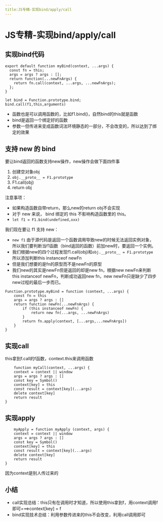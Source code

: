 ```yaml
---
title:JS专精-实现bind/apply/call
---
```


# JS专精-实现bind/apply/call

## 实现bind代码
```
export default function myBind(context, ...args) {
  const fn = this;
  args = args ? args : [];
  return function(...newFnArgs) {
    return fn.call(context, ...args, ...newFnArgs);
  };
}
```
```
let bind = Function.prototype.bind;
bind.call(f1,this,arguments)
```
* 函数也是可以调用函数的，比如f1.bind()，自然bind的this就是函数
* bind是返回一个绑定好的函数
* 参数一但传进来变成函数词法环境静态的一部分，不会改变的，所以达到了绑定的效果

## 支持 new 的 bind
要让bind返回的函数支持new操作，new操作会做下面四件事

1. 创建空对象obj
2. `obj.__proto__ = F1.prototype` 
3. F1.call(obj)
4. return obj

注意事项：
* 如果构造函数自带return，那么new的return obj不会实现
* 对于 new 来说， bind 绑定的 this 不影响构造函数里的 this。
* `let f1 = F1.bind(undefined,xxx)`

我们现在要让 f1 支持 new：

* `new f1` 由于源代码是返回一个函数调用导致new的时候无法返回实例对象，所以我们要判断当f1函数（bind返回的函数）前加new时，要返回一个实例。
* 我们根据new的四个过程发现f1.call(obj)和`obj.__proto__ = F1.prototype` 所以添加判断this instanceof newFn
* 但是我们想要的是fn的原型而不是newFn的原型
* 我们new的其实是newFn但是返回的却是new fn，根据new newFn来判断this instanceof newFn，判断成功返回new fn，new newFn只是缺少了四步new过程的最后一步而已。

```
Function.prototype.myBind = function (context, ...args) {
    const fn = this
    args = args ? args : []
    return function newFn(...newFnArgs) {
        if (this instanceof newFn) {
            return new fn(...args, ...newFnArgs)
        }
        return fn.apply(context, [...args,...newFnArgs])
    }
}
```

## 实现call
this拿到f.call的f函数，context.this来调用函数
```
    function myCall(context, ...args) {
    context = context || window
    args = args ? args : []
    const key = Symbol()
    context[key] = this
    const result = context[key](...args)
    delete context[key]
    return result
}
```

## 实现apply
```
    myApply = function myApply (context, args) {
    context = context || window
    args = args ? args : []
    const key = Symbol()
    context[key] = this
    const result = context[key](...args)
    delete context[key]
    return result
}
```
因为context是别人传过来的

## 小结
* call实现总结：this只有在调用时才知道，所以使用this拿到f，用context调用f即可===>context[key] = f
* bind实现技术总结：利用参数传进来的this不会改变，利用call调用即可
